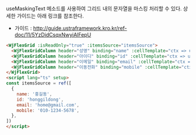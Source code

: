 useMaskingText 메소드를 사용하여 그리드 내의 문자열을 마스킹 처리할 수 있다. 상세한 가이드는 아래 링크를 참조한다.
- 가이드 : http://guide.ustraframework.kro.kr/ref-doc/11/5YzDidCsqxNwyiAlFepU


```html
<WjFlexGrid :isReadOnly="true" :itemsSource="itemsSource">
  <WjFlexGridColumn header="성명" binding="name" :cellTemplate="ctx => useMaskingText('NAME', ctx.value)"></WjFlexGridColumn>
  <WjFlexGridColumn header="아이디" binding="id" :cellTemplate="ctx => useMaskingText('ID', ctx.value)"></WjFlexGridColumn>
  <WjFlexGridColumn header="이메일" binding="email" :cellTemplate="ctx => useMaskingText('EMAIL', ctx.value)"></WjFlexGridColumn>
  <WjFlexGridColumn header="이동전화" binding="mobile" :cellTemplate="ctx => useMaskingText('PHONE', ctx.value)"></WjFlexGridColumn>
</WjFlexGrid>
<script lang="ts" setup>
const itemsSource = ref([
  {
    name: '홍길동',
    id: 'honggildong',
    email: 'home@gmail.com',
    mobile: '010-1234-5678',
  },
])
</script>
```

